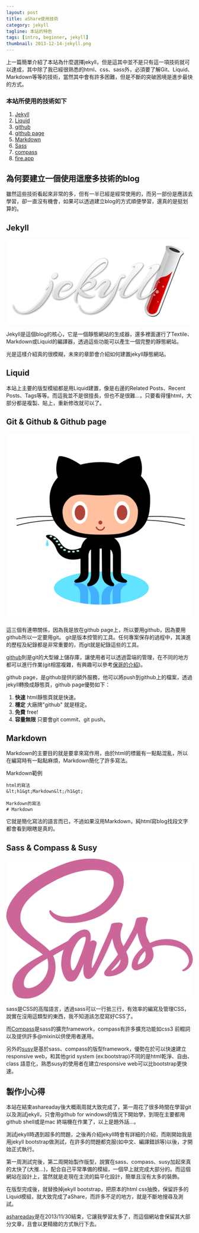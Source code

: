 ```yaml
---
layout: post
title: aShare使用技術
category: jekyll
tagline: 本站的特色
tags: [intro, beginner, jekyll]
thumbnail: 2013-12-14-jekyll.png
---
```


上一篇簡單介紹了本站為什麼選擇jekyll，但是這其中並不是只有這一項技術就可以達成，其中除了我已經很熟悉的html、css、sass外，必須要了解Git、Liquid、Markdown等等的技術，當然其中會有許多困難，但是不斷的突破困境是進步最快的方式。

### 本站所使用的技術如下

1. [Jekyll](http://jekyllrb.com/)
2. [Liquid](http://liquidmarkup.org/)
3. [github](https://github.com/)
4. [github page](http://pages.github.com/)
5. [Markdown](http://markdown.tw/)
6. [Sass](http://sass-lang.com/)
7. [compass](http://compass-style.org/)
8. [fire.app](http://fireapp.kkbox.com/)

<!-- more -->

## 為何要建立一個使用這麼多技術的blog
雖然這些技術看起來非常的多，但有一半已經是經常使用的，而另一部份是應該去學習，卻一直沒有機會，如果可以透過建立blog的方式順便學習，還真的是挺划算的。

## Jekyll

![jekyll](/images/2013-12-14-jekyll.png)

Jekyll是這個blog的核心，它是一個靜態網站的生成器，還多裡面運行了Textile、Markdown或Liquid的編譯器，透過這些功能可以產生一個完整的靜態網站。

光是這樣介紹真的很模糊，未來的章節會介紹如何建置jekyll靜態網站。

## Liquid

本站上主要的版型模組都是用Liquid建置，像是右邊的Related Posts、Recent Posts、Tags等等。而這我並不是很擅長，但也不是很難...，只要看得懂html，大部分都是複製、貼上，重新修改就可以了。


## Git & Github & Github page

![Github](/images/2013-12-14-github-logo.png)

這三個有連帶關係，因為我是放在github page上，所以要用github，因為要用github所以一定要用git。
git是版本控管的工具。任何專案保存的過程中，其演進的歷程及紀錄都是非常重要的，而git就是紀錄這些的工具。

[github](https://github.com/)則是git的大型線上儲存庫，讓使用者可以透過雲端的管理，在不同的地方都可以進行作業(git相當複雜，有興趣可以參考[保哥的介紹](http://ithelp.ithome.com.tw/ironman6/player/doggy/dev/1))。

github page，是github提供的額外服務，他可以將push到github上的檔案，透過jekyll轉換成靜態頁，github page優勢如下：
1. **快速** html靜態頁就是快速。
2. **穩定** 大廠牌"github" 就是穩定。
3. **免費** free!
4. **容量無限** 只要會git commit、git push。

## Markdown

Markdown的主要目的就是要拿來寫作用，由於html的標籤有一點點混亂，所以在編寫時有一點點麻煩，Markdown簡化了許多寫法。

Markdown範例

```
html的寫法
&lt;h1&gt;Markdown&lt;/h1&gt;

Markdown的寫法
# Markdown
```


它就是簡化寫法的語言而已，不過如果沒用Markdown，純html寫blog找段文字都會看到眼瞎是真的。

## Sass & Compass & Susy

![sass](/images/2013-12-14-sass.png)

sass是CSS的高階語言，透過sass可以一行抵三行，有效率的編寫及管理CSS，說實在沒用這類型的東西，我不知道該怎麼寫好CSS了。

而[Compass](http://compass-style.org/)是sass的擴充framework，compass有許多擴充功能如css3 前輟詞以及提供許多@mixin以供使用者運用。

另外的[susy](http://susy.oddbird.net/)是基於sass、compass的版型framework，優勢在於可以快速建立responsive web，和其他grid system (ex:bootstrap)不同的是html乾淨、自由、class 語意化，熟悉susy的使用者在建立responsive web可以比bootstrap更快速。

## 製作小心得

本站在結束ashareaday後大概兩周就大致完成了，第一周花了很多時間在學習git以及測試jekyll，只會用github for windows的情況下開始學，到現在主要都用github shell或是mac 終端機在作業了，以上是題外話...。

測試jekyll時遇到超多的問題，之後再介紹jekyll時會有詳細的介紹，而剛開始我是用jekyll bootstrap做測試，在許多的問題都克服(如中文、編譯錯誤等)以後，才開始正式執行。

第一周測試完後，第二周開始製作版型，說實在sass、compass、susy加起來真的太快了(大推...)，配合自己平常準備的模組，一個早上就完成大部分的。而這個網站在設計上，當然就是走現在主流的扁平化設計，簡單且沒有太多的裝飾。

在版型完成後，就替換掉jekyll bootstrap，把原本的html css抽換，保留許多的Liquid模組，就大致完成了aShare，而許多不足的地方，就是不斷地搜尋及測試。

[ashareaday](http://ashareaday.wcc.tw/)是在2013/11/30結束，它讓我學習太多了，而這個網站會保留其大部分文章，且會以更精緻的方式執行下去。
